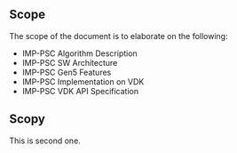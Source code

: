 <link rel="stylesheet" href="styles.css">

## Scope

The scope of the document is to elaborate on the following:

* IMP-PSC Algorithm Description
* IMP-PSC SW Architecture
* IMP-PSC Gen5 Features
* IMP-PSC Implementation on VDK
* IMP-PSC VDK API Specification

## Scopy

This is second one.
